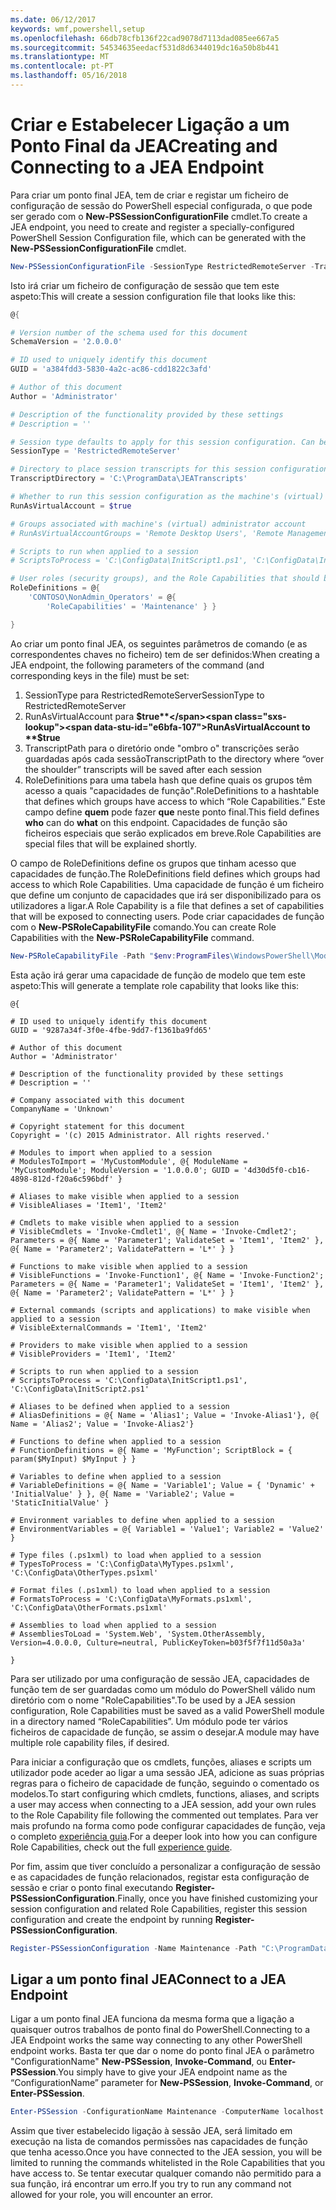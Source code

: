 ```yaml
---
ms.date: 06/12/2017
keywords: wmf,powershell,setup
ms.openlocfilehash: 66db78cfb136f22cad9078d7113dad085ee667a5
ms.sourcegitcommit: 54534635eedacf531d8d6344019dc16a50b8b441
ms.translationtype: MT
ms.contentlocale: pt-PT
ms.lasthandoff: 05/16/2018
---
```

# <a name="creating-and-connecting-to-a-jea-endpoint"></a><span data-ttu-id="e6bfa-102">Criar e Estabelecer Ligação a um Ponto Final da JEA</span><span class="sxs-lookup"><span data-stu-id="e6bfa-102">Creating and Connecting to a JEA Endpoint</span></span>
<span data-ttu-id="e6bfa-103">Para criar um ponto final JEA, tem de criar e registar um ficheiro de configuração de sessão do PowerShell especial configurada, o que pode ser gerado com o **New-PSSessionConfigurationFile** cmdlet.</span><span class="sxs-lookup"><span data-stu-id="e6bfa-103">To create a JEA endpoint, you need to create and register a specially-configured PowerShell Session Configuration file, which can be generated with the **New-PSSessionConfigurationFile** cmdlet.</span></span>

```powershell
New-PSSessionConfigurationFile -SessionType RestrictedRemoteServer -TranscriptDirectory "C:\ProgramData\JEATranscripts" -RunAsVirtualAccount -RoleDefinitions @{ 'CONTOSO\NonAdmin_Operators' = @{ RoleCapabilities = 'Maintenance' }} -Path "$env:ProgramData\JEAConfiguration\Demo.pssc"
```

<span data-ttu-id="e6bfa-104">Isto irá criar um ficheiro de configuração de sessão que tem este aspeto:</span><span class="sxs-lookup"><span data-stu-id="e6bfa-104">This will create a session configuration file that looks like this:</span></span>
```powershell
@{

# Version number of the schema used for this document
SchemaVersion = '2.0.0.0'

# ID used to uniquely identify this document
GUID = 'a384fdd3-5830-4a2c-ac86-cdd1822c3afd'

# Author of this document
Author = 'Administrator'

# Description of the functionality provided by these settings
# Description = ''

# Session type defaults to apply for this session configuration. Can be 'RestrictedRemoteServer' (recommended), 'Empty', or 'Default'
SessionType = 'RestrictedRemoteServer'

# Directory to place session transcripts for this session configuration
TranscriptDirectory = 'C:\ProgramData\JEATranscripts'

# Whether to run this session configuration as the machine's (virtual) administrator account
RunAsVirtualAccount = $true

# Groups associated with machine's (virtual) administrator account
# RunAsVirtualAccountGroups = 'Remote Desktop Users', 'Remote Management Users'

# Scripts to run when applied to a session
# ScriptsToProcess = 'C:\ConfigData\InitScript1.ps1', 'C:\ConfigData\InitScript2.ps1'

# User roles (security groups), and the Role Capabilities that should be applied to them when applied to a session
RoleDefinitions = @{
    'CONTOSO\NonAdmin_Operators' = @{
        'RoleCapabilities' = 'Maintenance' } }

}
```
<span data-ttu-id="e6bfa-105">Ao criar um ponto final JEA, os seguintes parâmetros de comando (e as correspondentes chaves no ficheiro) tem de ser definidos:</span><span class="sxs-lookup"><span data-stu-id="e6bfa-105">When creating a JEA endpoint, the following parameters of the command (and corresponding keys in the file) must be set:</span></span>
1.  <span data-ttu-id="e6bfa-106">SessionType para RestrictedRemoteServer</span><span class="sxs-lookup"><span data-stu-id="e6bfa-106">SessionType to RestrictedRemoteServer</span></span>
2.  <span data-ttu-id="e6bfa-107">RunAsVirtualAccount para **$true**</span><span class="sxs-lookup"><span data-stu-id="e6bfa-107">RunAsVirtualAccount to **$true**</span></span>
3.  <span data-ttu-id="e6bfa-108">TranscriptPath para o diretório onde "ombro o" transcrições serão guardadas após cada sessão</span><span class="sxs-lookup"><span data-stu-id="e6bfa-108">TranscriptPath to the directory where “over the shoulder” transcripts will be saved after each session</span></span>
4.  <span data-ttu-id="e6bfa-109">RoleDefinitions para uma tabela hash que define quais os grupos têm acesso a quais "capacidades de função".</span><span class="sxs-lookup"><span data-stu-id="e6bfa-109">RoleDefinitions to a hashtable that defines which groups have access to which “Role Capabilities.”</span></span>  <span data-ttu-id="e6bfa-110">Este campo define **quem** pode fazer **que** neste ponto final.</span><span class="sxs-lookup"><span data-stu-id="e6bfa-110">This field defines **who** can do **what** on this endpoint.</span></span>   <span data-ttu-id="e6bfa-111">Capacidades de função são ficheiros especiais que serão explicados em breve.</span><span class="sxs-lookup"><span data-stu-id="e6bfa-111">Role Capabilities are special files that will be explained shortly.</span></span>


<span data-ttu-id="e6bfa-112">O campo de RoleDefinitions define os grupos que tinham acesso que capacidades de função.</span><span class="sxs-lookup"><span data-stu-id="e6bfa-112">The RoleDefinitions field defines which groups had access to which Role Capabilities.</span></span>  <span data-ttu-id="e6bfa-113">Uma capacidade de função é um ficheiro que define um conjunto de capacidades que irá ser disponibilizado para os utilizadores a ligar.</span><span class="sxs-lookup"><span data-stu-id="e6bfa-113">A Role Capability is a file that defines a set of capabilities that will be exposed to connecting users.</span></span>  <span data-ttu-id="e6bfa-114">Pode criar capacidades de função com o **New-PSRoleCapabilityFile** comando.</span><span class="sxs-lookup"><span data-stu-id="e6bfa-114">You can create Role Capabilities with the **New-PSRoleCapabilityFile** command.</span></span>

```powershell
New-PSRoleCapabilityFile -Path "$env:ProgramFiles\WindowsPowerShell\Modules\DemoModule\RoleCapabilities\Maintenance.psrc"
```

<span data-ttu-id="e6bfa-115">Esta ação irá gerar uma capacidade de função de modelo que tem este aspeto:</span><span class="sxs-lookup"><span data-stu-id="e6bfa-115">This will generate a template role capability that looks like this:</span></span>
```
@{

# ID used to uniquely identify this document
GUID = '9287a34f-3f0e-4fbe-9dd7-f1361ba9fd65'

# Author of this document
Author = 'Administrator'

# Description of the functionality provided by these settings
# Description = ''

# Company associated with this document
CompanyName = 'Unknown'

# Copyright statement for this document
Copyright = '(c) 2015 Administrator. All rights reserved.'

# Modules to import when applied to a session
# ModulesToImport = 'MyCustomModule', @{ ModuleName = 'MyCustomModule'; ModuleVersion = '1.0.0.0'; GUID = '4d30d5f0-cb16-4898-812d-f20a6c596bdf' }

# Aliases to make visible when applied to a session
# VisibleAliases = 'Item1', 'Item2'

# Cmdlets to make visible when applied to a session
# VisibleCmdlets = 'Invoke-Cmdlet1', @{ Name = 'Invoke-Cmdlet2'; Parameters = @{ Name = 'Parameter1'; ValidateSet = 'Item1', 'Item2' }, @{ Name = 'Parameter2'; ValidatePattern = 'L*' } }

# Functions to make visible when applied to a session
# VisibleFunctions = 'Invoke-Function1', @{ Name = 'Invoke-Function2'; Parameters = @{ Name = 'Parameter1'; ValidateSet = 'Item1', 'Item2' }, @{ Name = 'Parameter2'; ValidatePattern = 'L*' } }

# External commands (scripts and applications) to make visible when applied to a session
# VisibleExternalCommands = 'Item1', 'Item2'

# Providers to make visible when applied to a session
# VisibleProviders = 'Item1', 'Item2'

# Scripts to run when applied to a session
# ScriptsToProcess = 'C:\ConfigData\InitScript1.ps1', 'C:\ConfigData\InitScript2.ps1'

# Aliases to be defined when applied to a session
# AliasDefinitions = @{ Name = 'Alias1'; Value = 'Invoke-Alias1'}, @{ Name = 'Alias2'; Value = 'Invoke-Alias2'}

# Functions to define when applied to a session
# FunctionDefinitions = @{ Name = 'MyFunction'; ScriptBlock = { param($MyInput) $MyInput } }

# Variables to define when applied to a session
# VariableDefinitions = @{ Name = 'Variable1'; Value = { 'Dynamic' + 'InitialValue' } }, @{ Name = 'Variable2'; Value = 'StaticInitialValue' }

# Environment variables to define when applied to a session
# EnvironmentVariables = @{ Variable1 = 'Value1'; Variable2 = 'Value2' }

# Type files (.ps1xml) to load when applied to a session
# TypesToProcess = 'C:\ConfigData\MyTypes.ps1xml', 'C:\ConfigData\OtherTypes.ps1xml'

# Format files (.ps1xml) to load when applied to a session
# FormatsToProcess = 'C:\ConfigData\MyFormats.ps1xml', 'C:\ConfigData\OtherFormats.ps1xml'

# Assemblies to load when applied to a session
# AssembliesToLoad = 'System.Web', 'System.OtherAssembly, Version=4.0.0.0, Culture=neutral, PublicKeyToken=b03f5f7f11d50a3a'

}

```
<span data-ttu-id="e6bfa-116">Para ser utilizado por uma configuração de sessão JEA, capacidades de função tem de ser guardadas como um módulo do PowerShell válido num diretório com o nome "RoleCapabilities".</span><span class="sxs-lookup"><span data-stu-id="e6bfa-116">To be used by a JEA session configuration, Role Capabilities must be saved as a valid PowerShell module in a directory named “RoleCapabilities”.</span></span> <span data-ttu-id="e6bfa-117">Um módulo pode ter vários ficheiros de capacidade de função, se assim o desejar.</span><span class="sxs-lookup"><span data-stu-id="e6bfa-117">A module may have multiple role capability files, if desired.</span></span>

<span data-ttu-id="e6bfa-118">Para iniciar a configuração que os cmdlets, funções, aliases e scripts um utilizador pode aceder ao ligar a uma sessão JEA, adicione as suas próprias regras para o ficheiro de capacidade de função, seguindo o comentado os modelos.</span><span class="sxs-lookup"><span data-stu-id="e6bfa-118">To start configuring which cmdlets, functions, aliases, and scripts a user may access when connecting to a JEA session, add your own rules to the Role Capability file following the commented out templates.</span></span> <span data-ttu-id="e6bfa-119">Para ver mais profundo na forma como pode configurar capacidades de função, veja o completo [experiência guia](http://aka.ms/JEA).</span><span class="sxs-lookup"><span data-stu-id="e6bfa-119">For a deeper look into how you can configure Role Capabilities, check out the full [experience guide](http://aka.ms/JEA).</span></span>

<span data-ttu-id="e6bfa-120">Por fim, assim que tiver concluído a personalizar a configuração de sessão e as capacidades de função relacionados, registar esta configuração de sessão e criar o ponto final executando **Register-PSSessionConfiguration**.</span><span class="sxs-lookup"><span data-stu-id="e6bfa-120">Finally, once you have finished customizing your session configuration and related Role Capabilities, register this session configuration and create the endpoint by running **Register-PSSessionConfiguration**.</span></span>

```powershell
Register-PSSessionConfiguration -Name Maintenance -Path "C:\ProgramData\JEAConfiguration\Demo.pssc"
```

## <a name="connect-to-a-jea-endpoint"></a><span data-ttu-id="e6bfa-121">Ligar a um ponto final JEA</span><span class="sxs-lookup"><span data-stu-id="e6bfa-121">Connect to a JEA Endpoint</span></span>
<span data-ttu-id="e6bfa-122">Ligar a um ponto final JEA funciona da mesma forma que a ligação a quaisquer outros trabalhos de ponto final do PowerShell.</span><span class="sxs-lookup"><span data-stu-id="e6bfa-122">Connecting to a JEA Endpoint works the same way connecting to any other PowerShell endpoint works.</span></span>  <span data-ttu-id="e6bfa-123">Basta ter que dar o nome do ponto final JEA o parâmetro "ConfigurationName" **New-PSSession**, **Invoke-Command**, ou **Enter-PSSession**.</span><span class="sxs-lookup"><span data-stu-id="e6bfa-123">You simply have to give your JEA endpoint name as the “ConfigurationName” parameter for **New-PSSession**, **Invoke-Command**, or **Enter-PSSession**.</span></span>

```powershell
Enter-PSSession -ConfigurationName Maintenance -ComputerName localhost
```
<span data-ttu-id="e6bfa-124">Assim que tiver estabelecido ligação à sessão JEA, será limitado em execução na lista de comandos permissões nas capacidades de função que tenha acesso.</span><span class="sxs-lookup"><span data-stu-id="e6bfa-124">Once you have connected to the JEA session, you will be limited to running the commands whitelisted in the Role Capabilities that you have access to.</span></span> <span data-ttu-id="e6bfa-125">Se tentar executar qualquer comando não permitido para a sua função, irá encontrar um erro.</span><span class="sxs-lookup"><span data-stu-id="e6bfa-125">If you try to run any command not allowed for your role, you will encounter an error.</span></span>
